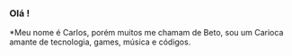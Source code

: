 ### Olá !  

*Meu nome é Carlos, porém muitos me chamam de Beto, sou um Carioca amante de tecnologia, games, música e códigos.
